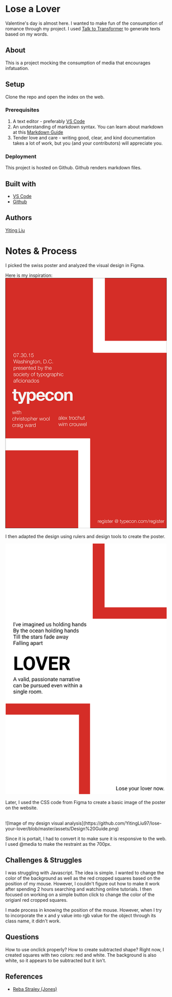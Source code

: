 <!-- Every README should start with an H1 -->
# Lose a Lover
<!-- A one sentence description of the project or assignment -->
Valentine's day is almost here. I wanted to make fun of the consumption of romance through my project. I used [Talk to Transformer](https://talktotransformer.com/) to generate texts based on my words.

<!-- ![Logo](https://www.openmoji.org/data/color/svg/1F4D4.svg) -->

<!-- It is good practice to add an about or summary -->
## About

This is a project mocking the consumption of media that encourages infatuation.

<!-- It is essential to describe how to set up your project -->
## Setup
Clone the repo and open the index on the web.

<!-- Any knowledge or tools you will need before hand -->
### Prerequisites

1. A text editor - preferably [VS Code](https://code.visualstudio.com/)
2. An understanding of markdown syntax. You can learn about markdown at this [Markdown Guide](https://www.markdownguide.org/getting-started/)
3. Tender love and care - writing good, clear, and kind documentation takes a lot of work, but you (and your contributors) will appreciate you. 

<!-- any installation needs should be defined -->
<!-- ### Installation

For this particular project, there are no specific installation requirements, however you might look at some open source projects for inspiration about how to write good installation notes. You can see one example in this [Installing Node.js Guide](../guides/installing-nodejs.md). -->

<!-- Write instructions on how to start working on your project -->
<!-- ### Develop

To develop this document, you can follow the steps provided below:
1. create a fork of this project on Github
2. ping the author of this repo via Github Issues to see if they are looking for contributions on the specific feature you're looking to add
3. open the file in VS Code and make updates 
4. add and commit those changes in your forked github repo
5. make a pull request specifying what additions and changes were made
6. have a nice chat and communication with me about those changes. 
7. celebrate the contribution!  -->

<!-- Notes about the deployment -->
### Deployment

This project is hosted on Github. Github renders markdown files.

## Built with

* [VS Code](https://code.visualstudio.com/)
* [Github](https://github.com)

## Authors
[Yiting Liu](https://yliudesigns.com)
<!-- * [Joey Lee](https://jk-lee.com) -- adjunct professor -- [NYU ITP](https://itp.nyu.edu)
* [Cassie Tarakajian](https://cassietarakajian.com/) -- adjunct professor -- [NYU ITP](https://itp.nyu.edu) -->

<!-- ## Code of Conduct

Please read the [CODE OF CONDUCT](https://www.mozilla.org/en-US/about/governance/policies/participation/)  -->

<!-- ## License

This is README template is licensed according to [Attribution 4.0 International (CC BY 4.0) ](https://creativecommons.org/licenses/by/4.0/) -->

<!-- thank and reference all the things that made your project happen -->
<!-- ## Acknowledgements

* [Creative Commons](https://creativecommons.org/licenses/by/4.0/) for their licensing documentation
* [Openmoji project](https://www.openmoji.org/library/#search=notebook&emoji=1F4D4) for their glyphs
* [PurpleBooth's Readme Template](https://gist.github.com/PurpleBooth/109311bb0361f32d87a2) -->

<!-- ***
***
*** -->

<!-- For your assignments you might consider  -->
# Notes & Process
I picked the swiss poster and analyzed the visual design in Figma. 

Here is my inspiration: 
![Images of swiss poster by Reba Straley (Jones)](https://github.com/YitingLiu97/lose-your-lover/blob/master/assets/Swiss%20Poster.png)

<!-- <img src="../assets/Swiss Poster.png"> -->

I then adapted the design using rulers and design tools to create the poster. 

![Image of my final design from swiss poster inspo](
https://github.com/YitingLiu97/lose-your-lover/blob/master/assets/Design%20Final.png)


Later, I used the CSS code from Figma to create a basic image of the poster on the website. 

<br>
![Image of my design visual analysis](https://github.com/YitingLiu97/lose-your-lover/blob/master/assets/Design%20Guide.png)



<!-- <img src="../assets/Design Final.png">
<img src="../assets/Design Guide.png"> -->

Since it is portait, I had to convert it to make sure it is responsive to the web. I used @media to make the restraint as the 700px.
<!-- How you built this project - Include images, gifs, and notes here -->
<!-- ## Process & Documentation -->

<!-- Any specific challenges or struggles documented -->
## Challenges & Struggles
I was struggling with Javascript. The idea is simple. I wanted to change the color of the background as well as the red cropped squares based on the position of my mouse. However, I couldn't figure out how to make it work after spending 2 hours searching and watching online tutorials. I then focused on working on a simple button click to change the color of the origianl red cropped squares.

I made process in knowing the position of the mouse. However, when I try to incorporate the x and y value into rgb value for the object through its class name, it didn't work.

<!-- Any questions you have -->
## Questions
How to use onclick properly?
How to create subtracted shape? Right now, I created squares with two colors: red and white. The background is also white, so it appears to be subtracted but it isn't. 

<!-- References for resources and inspiration -->
## References

* [Reba Straley (Jones)](http://portfolios.artinstitutes.edu/gallery/27765089/Swiss-Design-Typography-Posters)
<!-- * Author First Name, Author Last Name. [Link]() -->
